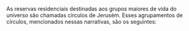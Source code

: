 ﻿As reservas residenciais destinadas aos grupos maiores de vida do universo são chamadas círculos de Jerusém. Esses agrupamentos de círculos, mencionados nessas narrativas, são os seguintes: